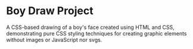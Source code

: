 # Boy Draw Project

A CSS-based drawing of a boy's face created using HTML and CSS, demonstrating pure CSS styling techniques for creating graphic elements without images or JavaScript nor svgs.

